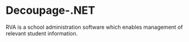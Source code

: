 # Decoupage-.NET
RVA is a school administration software which enables  management of relevant student information.  
